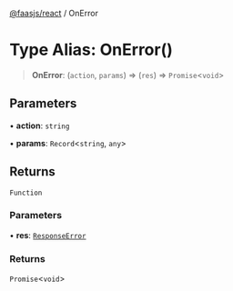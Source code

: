 [@faasjs/react](../README.md) / OnError

# Type Alias: OnError()

> **OnError**: (`action`, `params`) => (`res`) => `Promise`\<`void`\>

## Parameters

• **action**: `string`

• **params**: `Record`\<`string`, `any`\>

## Returns

`Function`

### Parameters

• **res**: [`ResponseError`](../classes/ResponseError.md)

### Returns

`Promise`\<`void`\>
